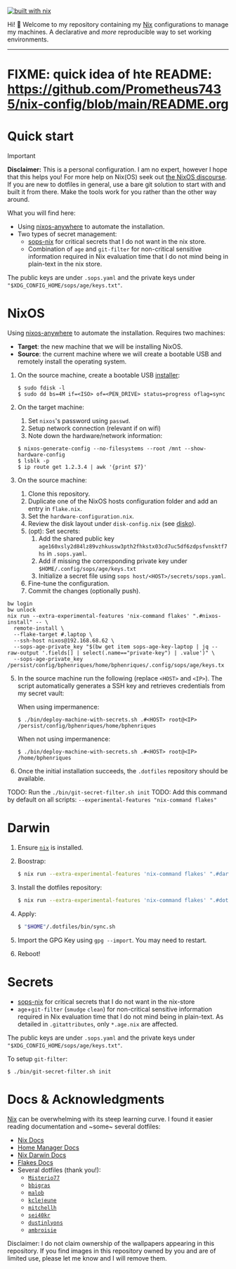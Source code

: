 [![built with nix](https://builtwithnix.org/badge.svg)](https://builtwithnix.org)

Hi! 👋 Welcome to my repository containing my [Nix](https://nixos.org/) configurations to manage my machines. A declarative and _more_ reproducible way to set working environments.

----

# FIXME: quick idea of hte README: https://github.com/Prometheus7435/nix-config/blob/main/README.org

# Quick start

> [!IMPORTANT]
> **Disclaimer:** This is a personal configuration. I am no expert, however 
> I hope that this helps you! For more help on Nix(OS) seek out [the NixOS discourse](https://discourse.nixos.org).
> If you are new to dotfiles in general, use a bare git solution to start with and built it from there. Make the tools work for you rather than the other way around.

What you will find here:
- Using [nixos-anywhere](https://github.com/nix-community/nixos-anywhere) to automate the installation.
- Two types of secret management:
  - [sops-nix](https://github.com/Mic92/sops-nix) for critical secrets that I do not want in the nix store.
  - Combination of `age` and `git-filter` for non-critical sensitive information required in Nix evaluation time that I do not mind being in plain-text in the nix store.

The public keys are under `.sops.yaml` and the private keys under `"$XDG_CONFIG_HOME/sops/age/keys.txt"`.


# NixOS

Using [nixos-anywhere](https://github.com/nix-community/nixos-anywhere) to automate the installation. Requires two machines:
- **Target**: the new machine that we will be installing NixOS.
- **Source**: the current machine where we will create a bootable USB and remotely install the operating system.

1. On the source machine, create a bootable USB [installer](https://nixos.org/download/):

   ```
   $ sudo fdisk -l
   $ sudo dd bs=4M if=<ISO> of=<PEN_DRIVE> status=progress oflag=sync
   ```

2. On the target machine:
   1. Set `nixos`'s password using `passwd`. 
   2. Setup network connection (relevant if on wifi)
   3. Note down the hardware/network information:

   ```
   $ nixos-generate-config --no-filesystems --root /mnt --show-hardware-config
   $ lsblk -p
   $ ip route get 1.2.3.4 | awk '{print $7}'
   ```

3. On the source machine:
   1. Clone this repository.
   2. Duplicate one of the NixOS hosts configuration folder and add an entry in `flake.nix`.
   3. Set the `hardware-configuration.nix`.
   4. Review the disk layout under `disk-config.nix` (see [disko](https://github.com/nix-community/disko)).
   5. (opt): Set secrets:
      1. Add the shared public key `age160xsly2d84lz89vzhkussw3pth2fhkstx03cd7uc5df6zdpsfvnsktf7hs` in `.sops.yaml`.
      2. Add if missing the corresponding private key under `$HOME/.config/sops/age/keys.txt`
      3. Initialize a secret file using `sops host/<HOST>/secrets/sops.yaml`.
   6. Fine-tune the configuration.
   7. Commit the changes (optionally push).


```shell
bw login
bw unlock
nix run --extra-experimental-features 'nix-command flakes' ".#nixos-install" -- \
  remote-install \
  --flake-target #.laptop \
  --ssh-host nixos@192.168.68.62 \
  --sops-age-private_key "$(bw get item sops-age-key-laptop | jq --raw-output '.fields[] | select(.name=="private-key") | .value')" \
  --sops-age-private_key /persist/config/bphenriques/home/bphenriques/.config/sops/age/keys.tx
```

5. In the source machine run the following (replace `<HOST>` and `<IP>`). The script automatically generates a SSH key and retrieves credentials from my secret vault:

    When using impermanence:
    ```
    $ ./bin/deploy-machine-with-secrets.sh .#<HOST> root@<IP> /persist/config/bphenriques/home/bphenriques
    ```

    When not using impermanence:
    ```
    $ ./bin/deploy-machine-with-secrets.sh .#<HOST> root@<IP> /home/bphenriques
    ```

6. Once the initial installation succeeds, the `.dotfiles` repository should be available.

TODO: Run the `./bin/git-secret-filter.sh init`
TODO: Add this command by default on all scripts: `--experimental-features "nix-command flakes"`

# Darwin

1. Ensure [`nix`](https://nixos.org/manual/nix/stable/installation/installing-binary.html) is installed.

2. Boostrap:

   ```sh
   $ nix run --extra-experimental-features 'nix-command flakes' ".#darwin-install"
   ```
   
3. Install the dotfiles repository:

   ```sh
   $ nix run --extra-experimental-features 'nix-command flakes' ".#dotfiles-install" -- --host work-macos
   ```

4. Apply:
   ```sh
   $ "$HOME"/.dotfiles/bin/sync.sh
   ```

4. Import the GPG Key using `gpg --import`. You may need to restart.
   
5. Reboot!

# Secrets

- [sops-nix](https://github.com/Mic92/sops-nix) for critical secrets that I do not want in the nix-store
- `age`+`git-filter` (`smudge` `clean`) for non-critical sensitive information required in Nix evaluation time that I do not mind being in plain-text.
  As detailed in `.gitattributes`, only `*.age.nix` are affected.

The public keys are under `.sops.yaml` and the private keys under `"$XDG_CONFIG_HOME/sops/age/keys.txt"`.

To setup `git-filter`:
```shell
$ ./bin/git-secret-filter.sh init
```

# Docs & Acknowledgments

[Nix](https://nixos.org/) can be overwhelming with its steep learning curve. I found it easier reading documentation and ~some~ several dotfiles:
- [Nix Docs](https://nixos.org/guides/nix-pills/)
- [Home Manager Docs](https://nix-community.github.io/home-manager)
- [Nix Darwin Docs](https://daiderd.com/nix-darwin/manual/index.html)
- [Flakes Docs](https://nixos.wiki/wiki/Flakes)
- Several dotfiles (thank you!):
    - [`Misterio77`](https://github.com/Misterio77/nix-config) 
    - [`bbigras`](https://github.com/bbigras/nix-config)
    - [`malob`](https://github.com/malob/nixpkgs)
    - [`kclejeune`](https://github.com/kclejeune/system)
    - [`mitchellh`](https://github.com/mitchellh/nixos-config)
    - [`sei40kr`](https://github.com/sei40kr/dotfiles)
    - [`dustinlyons`](https://github.com/dustinlyons/nixos-config)
    - [`ambroisie`](https://git.belanyi.fr/ambroisie/nix-config/)

Disclaimer: I do not claim ownership of the wallpapers appearing in this repository. If you find images in this repository owned by you and are of limited use, please let me know and I will remove them.
